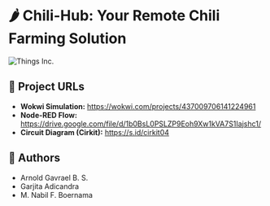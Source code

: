 # 🌶️ Chili-Hub: Your Remote Chili Farming Solution

![Things Inc.](https://img.shields.io/badge/by-Things%20Inc.-blueviolet)

## 🔗 Project URLs

* **Wokwi Simulation:** https://wokwi.com/projects/437009706141224961
* **Node-RED Flow:** https://drive.google.com/file/d/1b0BsL0PSLZP9Eoh9Xw1kVA7S1Iajshc1/
* **Circuit Diagram (Cirkit):** https://s.id/cirkit04

## 👥 Authors

* Arnold Gavrael B. S.
* Garjita Adicandra
* M. Nabil F. Boernama
